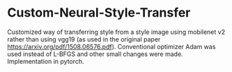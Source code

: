 # Custom-Neural-Style-Transfer

Customized way of transferring style from a style image using mobilenet v2 rather than using vgg19 (as used in the original paper https://arxiv.org/pdf/1508.06576.pdf). Conventional optimizer Adam was used instead of L-BFGS and other small changes were made. Implementation in pytorch.
